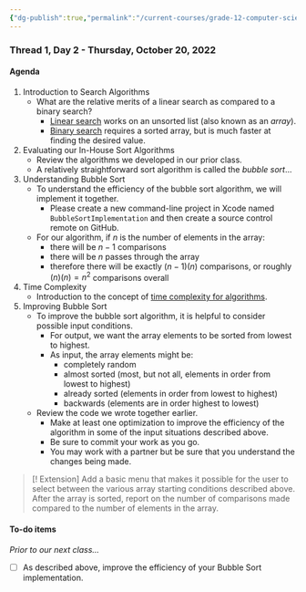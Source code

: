 ```yaml
---
{"dg-publish":true,"permalink":"/current-courses/grade-12-computer-science/thread-1/day-2/","dgHomeLink":false,"dgPassFrontmatter":false}
---
```


### Thread 1, Day 2 - Thursday, October 20, 2022
#### Agenda
1. Introduction to Search Algorithms
	- What are the relative merits of a linear search as compared to a binary search?
		- [Linear search](https://www.youtube.com/watch?v=TwsgCHYmbbA&t=6s) works on an unsorted list (also known as an *array*).
		- [Binary search](https://www.youtube.com/watch?v=T98PIp4omUA&t=6s) requires a sorted array, but is much faster at finding the desired value.
2. Evaluating our In-House Sort Algorithms
	- Review the algorithms we developed in our prior class.
	- A relatively straightforward sort algorithm is called the *bubble sort*...
3. Understanding Bubble Sort
	- To understand the efficiency of the bubble sort algorithm, we will implement it together.
		- Please create a new command-line project in Xcode named `BubbleSortImplementation` and then create a source control remote on GitHub.
	- For our algorithm, if $n$ is the number of elements in the array:
		- there will be $n - 1$ comparisons
		- there will be $n$ passes through the array
		- therefore there will be exactly $(n-1)(n)$ comparisons, or roughly $(n)(n)=n^2$ comparisons overall
4. Time Complexity
	- Introduction to the concept of [time complexity for algorithms](https://www.youtube.com/watch?v=YoZPTyGL2IQ&t=6s).
5. Improving Bubble Sort
	- To improve the bubble sort algorithm, it is helpful to consider possible input conditions.
		- For output, we want the array elements to be sorted from lowest to highest.
		- As input, the array elements might be:
			- completely random
			- almost sorted (most, but not all, elements in order from lowest to highest)
			- already sorted (elements in order from lowest to highest)
			- backwards (elements are in order highest to lowest)
	- Review the code we wrote together earlier.
		- Make at least one optimization to improve the efficiency of the algorithm in some of the input situations described above.
		- Be sure to commit your work as you go.
		- You may work with a partner but be sure that you understand the changes being made.
		
> [! Extension]
> Add a basic menu that makes it possible for the user to select between the various array starting conditions described above. After the array is sorted, report on the number of comparisons made compared to the number of elements in the array.

#### To-do items
*Prior to our next class...*
- [ ] As described above, improve the efficiency of your Bubble Sort implementation.